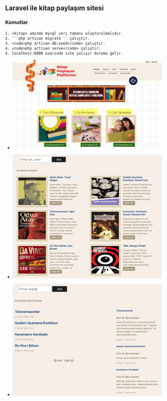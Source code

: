 ## Laravel ile kitap paylaşım sitesi

### Komutlar
  
    1. <kitap> adında mysql veri tabanı oluşturulmalıdır.
    2. ```php artisan migrate``` çalıştır.
    3. <code>php artisan db:seed</code> çalıştır.
    4. <code>php artisan serve</code> çalıştır.
    5. localhost:8000 üzerinde site çalışır duruma gelir.

- ![Ekran görüntüsü 1](https://github.com/mehmetkesik/kitappaylasimsitesi/blob/master/kitapsitesi1.png)

- ![Ekran görüntüsü 2](https://github.com/mehmetkesik/kitappaylasimsitesi/blob/master/kitapsitesi2.png)

- ![Ekran görüntüsü 3](https://github.com/mehmetkesik/kitappaylasimsitesi/blob/master/kitapsitesi3.png)
